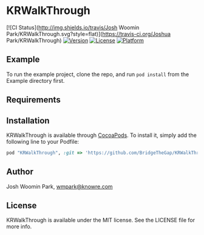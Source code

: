 # KRWalkThrough

[![CI Status](http://img.shields.io/travis/Josh Woomin Park/KRWalkThrough.svg?style=flat)](https://travis-ci.org/Joshua Park/KRWalkThrough)
[![Version](https://img.shields.io/cocoapods/v/KRWalkThrough.svg?style=flat)](http://cocoapods.org/pods/KRWalkThrough)
[![License](https://img.shields.io/cocoapods/l/KRWalkThrough.svg?style=flat)](http://cocoapods.org/pods/KRWalkThrough)
[![Platform](https://img.shields.io/cocoapods/p/KRWalkThrough.svg?style=flat)](http://cocoapods.org/pods/KRWalkThrough)

## Example

To run the example project, clone the repo, and run `pod install` from the Example directory first.

## Requirements

## Installation

KRWalkThrough is available through [CocoaPods](http://cocoapods.org). To install
it, simply add the following line to your Podfile:

```ruby
pod "KRWalkThrough", :git => 'https://github.com/BridgeTheGap/KRWalkThrough.git', :branch => 'animatable'
```

## Author

Josh Woomin Park, wmpark@knowre.com

## License

KRWalkThrough is available under the MIT license. See the LICENSE file for more info.
